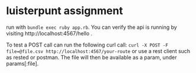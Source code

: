 # luisterpunt assignment

run with `bundle exec ruby app.rb`. You can verify the api is running by visiting http://localhost:4567/hello . 

To test a POST call can run the following curl call: `curl -X POST -F file=@file.csv http://localhost:4567/your-route` or use a rest client such as rested or postman. The file will then be available as a param, under params[:file].

